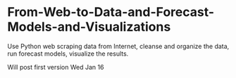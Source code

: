 # From-Web-to-Data-and-Forecast-Models-and-Visualizations
Use Python web scraping data from Internet, cleanse and organize the data, run forecast models, visualize the results.   

Will post first version Wed Jan 16
